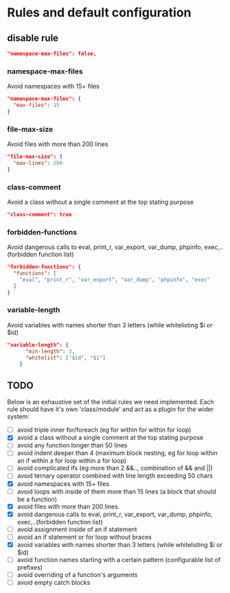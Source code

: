 # Rules and default configuration

## disable rule

```JSON
"namespace-max-files": false,
```

### namespace-max-files

Avoid namespaces with 15+ files

```JSON
"namespace-max-files": {
  "max-files": 15
}
```

### file-max-size

Avoid files with more than 200 lines

```JSON
"file-max-size": {
  "max-lines": 200
}
```

### class-comment

Avoid a class without a single comment at the top stating purpose

```JSON
"class-comment": true
```

### forbidden-functions

Avoid dangerous calls to eval, print_r, var_export, var_dump, phpinfo, exec,..(forbidden function list)

```JSON
"forbidden-functions": {
  "functions": [
    "eval", "print_r", "var_export", "var_dump", "phpinfo", "exec"
  ]
}
```

### variable-length

Avoid variables with names shorter than 3 letters (while whitelisting $i or $id)

```JSON
"variable-length": {
      "min-length": 3,
      "whitelist": ["$id", "$i"]
    }
```

## TODO

Below is an exhaustive set of the initial rules we need implemented. Each rule should have it's own 'class/module' and act as a plugin for the wider system:

- [ ] avoid triple inner for/foreach (eg for within for within for loop)
- [x] avoid a class without a single comment at the top stating purpose
- [ ] avoid any function longer than 50 lines
- [ ] avoid indent deeper than 4 (maximum block nesting, eg for loop within an if within a for loop within a for loop)
- [ ] avoid complicated ifs (eg more than 2 &&.., combination of && and ||)
- [ ] avoid ternary operator combined with line length exceeding 50 chars
- [x] avoid namespaces with 15+ files
- [ ] avoid loops with inside of them more than 15 lines (a block that should be a function)
- [x] avoid files with more than 200 lines.
- [x] avoid dangerous calls to eval, print_r, var_export, var_dump, phpinfo, exec,..(forbidden function list)
- [ ] avoid assignment inside of an if statement
- [ ] avoid an if statement or for loop without braces
- [x] avoid variables with names shorter than 3 letters (while whitelisting $i or $id)
- [ ] avoid function names starting with a certain pattern (configurable list of prefixes)
- [ ] avoid overriding of a function's arguments
- [ ] avoid empty catch blocks
